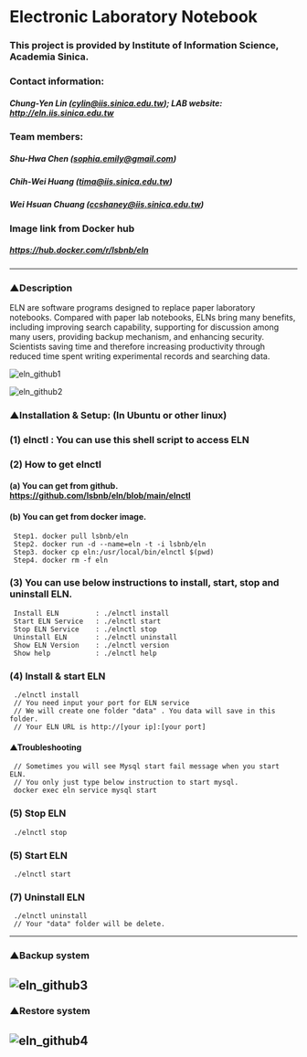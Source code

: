 # Electronic Laboratory Notebook
### This project is provided by Institute of Information Science, Academia Sinica.
### Contact information:
##### Chung-Yen Lin (cylin@iis.sinica.edu.tw); LAB website: http://eln.iis.sinica.edu.tw
### Team members:
##### Shu-Hwa Chen (sophia.emily@gmail.com)
##### Chih-Wei Huang (tima@iis.sinica.edu.tw)
##### Wei Hsuan Chuang  (ccshaney@iis.sinica.edu.tw)
### Image link from Docker hub
##### https://hub.docker.com/r/lsbnb/eln
------

### ▲Description
ELN are software programs designed to replace paper laboratory notebooks. Compared with paper lab notebooks, ELNs bring many benefits, including improving search capability, supporting for discussion among many users, providing backup mechanism, and enhancing security. Scientists saving time and therefore increasing productivity through reduced time spent writing experimental records and searching data.

![eln_github1](https://user-images.githubusercontent.com/51230850/132170222-aa098950-c54e-4815-bacf-e326e0d34389.png)

![eln_github2](https://user-images.githubusercontent.com/51230850/132170234-d1e6899e-2d35-42ae-ba9a-587f93089d18.png)

### ▲Installation & Setup: (In Ubuntu or other linux)

### (1) elnctl : You can use this shell script to access ELN
### (2) How to get elnctl
####   (a) You can get from github. https://github.com/lsbnb/eln/blob/main/elnctl
####   (b) You can get from docker image.
     Step1. docker pull lsbnb/eln
     Step2. docker run -d --name=eln -t -i lsbnb/eln
     Step3. docker cp eln:/usr/local/bin/elnctl $(pwd)
     Step4. docker rm -f eln

### (3) You can use below instructions to install, start, stop and uninstall ELN.
     Install ELN         : ./elnctl install
     Start ELN Service   : ./elnctl start
     Stop ELN Service    : ./elnctl stop
     Uninstall ELN       : ./elnctl uninstall
     Show ELN Version    : ./elnctl version
     Show help           : ./elnctl help

### (4) Install & start ELN
     ./elnctl install
     // You need input your port for ELN service
     // We will create one folder "data" . You data will save in this folder.
     // Your ELN URL is http://[your ip]:[your port]
#### ▲Troubleshooting
     // Sometimes you will see Mysql start fail message when you start ELN. 
     // You only just type below instruction to start mysql.
     docker exec eln service mysql start  

### (5) Stop ELN
     ./elnctl stop

### (5) Start ELN
     ./elnctl start

### (7) Uninstall ELN
     ./elnctl uninstall
     // Your "data" folder will be delete.
------
   
### ▲Backup system
![eln_github3](https://user-images.githubusercontent.com/51230850/132172693-4c283095-83d3-4fbc-83e7-9cdd4f6f810f.png)
------

### ▲Restore system
![eln_github4](https://user-images.githubusercontent.com/51230850/132172714-78e659eb-2da5-4729-be7c-eb4ec7f5d6b1.png)
------



